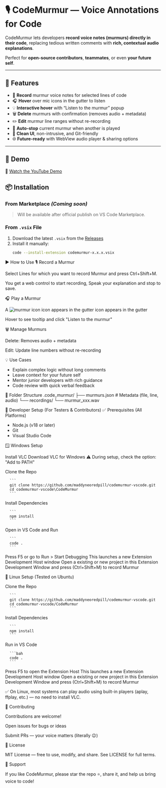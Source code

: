 # 🎙️ CodeMurmur — Voice Annotations for Code

CodeMurmur lets developers **record voice notes (murmurs) directly in their code**, replacing tedious written comments with **rich, contextual audio explanations**.

Perfect for **open-source contributors**, **teammates**, or even **your future self**.

---

## 🚀 Features

- 🎤 **Record** murmur voice notes for selected lines of code  
- 🎧 **Hover** over mic icons in the gutter to listen  
- 💡 **Interactive hover** with “Listen to the murmur” popup  
- 🗑️ **Delete** murmurs with confirmation (removes audio + metadata)  
- ✏️ **Edit** murmur line ranges without re-recording  
- 🔄 **Auto-stop** current murmur when another is played  
- 🧩 **Clean UI**, non-intrusive, and Git-friendly  
- 🌐 **Future-ready** with WebView audio player & sharing options  

---

## 📸 Demo

🎥 [Watch the YouTube Demo](https://www.youtube.com/watch?v=1akAdJ2oL6c&t=130s)

## 📦 Installation

### From Marketplace *(Coming soon)*
> Will be available after official publish on VS Code Marketplace.

### From `.vsix` File

1. Download the latest `.vsix` from the [Releases](https://github.com/maddyneoredpill/codemurmur-vscode/releases)  
2. Install it manually:
   ```bash
   code --install-extension codemurmur-x.x.x.vsix
▶ How to Use
🎙️ Record a Murmur

Select Lines for which you want to record Murmur and press Ctrl+Shift+M.

You get a web control to start recording, Speak your explanation and stop to save.

🎧 Play a Murmur

A ![murmur icon](./CodeMurmur/media/murmur.svg) icon appears in the gutter icon appears in the gutter

Hover to see tooltip and click "Listen to the murmur"

🗑️ Manage Murmurs

Delete: Removes audio + metadata

Edit: Update line numbers without re-recording

💡 Use Cases

   - Explain complex logic without long comments
   - Leave context for your future self
   - Mentor junior developers with rich guidance
   - Code review with quick verbal feedback

📁 Folder Structure
.code_murmur/
 ├── murmurs.json       # Metadata (file, line, audio)
 └── recordings/
         └── murmur_xxx.wav

🧰 Developer Setup (For Testers & Contributors)
✅ Prerequisites (All Platforms)

   - Node.js (v18 or later)
   - Git
   - Visual Studio Code

🪟 Windows Setup

   Install VLC
      Download VLC for Windows
      ⚠️ During setup, check the option: "Add to PATH"

   Clone the Repo

      ```
      git clone https://github.com/maddyneoredpill/codemurmur-vscode.git
      cd codemurmur-vscode\CodeMurmur
      ```
   
   Install Dependencies

      ```
      npm install
      ```
   
   Open in VS Code and Run

      ```
      code .
      ```

   Press F5 or go to Run > Start Debugging
   This launches a new Extension Development Host window Open a existing or new project in this Extension Development Window and press (Ctrl+Shift+M) to record Murmur

🐧 Linux Setup (Tested on Ubuntu)

   Clone the Repo

      ```
      git clone https://github.com/maddyneoredpill/codemurmur-vscode.git
      cd codemurmur-vscode/CodeMurmur
      ```

   Install Dependencies

      ```
      npm install
      ```

   Run in VS Code

      ```bah
      code .
      ```

   Press F5 to open the Extension Host
   This launches a new Extension Development Host window Open a existing or new project in this Extension Development Window and press (Ctrl+Shift+M) to record Murmur

   ✅ On Linux, most systems can play audio using built-in players (aplay, ffplay, etc.) — no need to install VLC.

🤝 Contributing

   Contributions are welcome!

   Open issues for bugs or ideas

   Submit PRs — your voice matters (literally 😉)

📜 License

   MIT License — free to use, modify, and share.
   See LICENSE
   for full terms.

🌟 Support

   If you like CodeMurmur, please star the repo ⭐, share it, and help us bring voice to code!